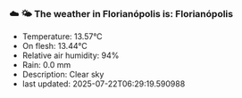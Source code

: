 ### ☁️ 🌤️  The weather in Florianópolis is: Florianópolis

- Temperature: 13.57°C
- On flesh: 13.44°C
- Relative air humidity: 94%
- Rain: 0.0 mm
- Description: Clear sky
- last updated: 2025-07-22T06:29:19.590988
